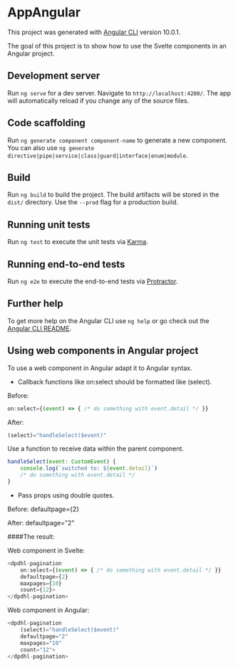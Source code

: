 # AppAngular

This project was generated with [Angular CLI](https://github.com/angular/angular-cli) version 10.0.1.

The goal of this project is to show how to use the Svelte components in an Angular project.

## Development server

Run `ng serve` for a dev server. Navigate to `http://localhost:4200/`. The app will automatically reload if you change any of the source files.

## Code scaffolding

Run `ng generate component component-name` to generate a new component. You can also use `ng generate directive|pipe|service|class|guard|interface|enum|module`.

## Build

Run `ng build` to build the project. The build artifacts will be stored in the `dist/` directory. Use the `--prod` flag for a production build.

## Running unit tests

Run `ng test` to execute the unit tests via [Karma](https://karma-runner.github.io).

## Running end-to-end tests

Run `ng e2e` to execute the end-to-end tests via [Protractor](http://www.protractortest.org/).

## Further help

To get more help on the Angular CLI use `ng help` or go check out the [Angular CLI README](https://github.com/angular/angular-cli/blob/master/README.md).


## Using web components in Angular project

To use a web component in Angular adapt it to Angular syntax.

- Callback functions like on:select should be formatted like (select).

Before:
```js script
on:select={(event) => { /* do something with event.detail */ }} 
```

After:
```js script
(select)="handleSelect($event)"
```

Use a function to receive data within the parent component.

```js script
handleSelect(event: CustomEvent) {
    console.log(`switched to: ${event.detail}`)
    /* do something with event.detail */
}
```

- Pass props using double quotes.

Before: 
defaultpage={2} 

After: 
defaultpage="2"

####The result:

Web component in Svelte:

```js script
<dpdhl-pagination 
    on:select={(event) => { /* do something with event.detail */ }} 
    defaultpage={2} 
    maxpages={10}
    count={12}>
</dpdhl-pagination>
```

Web component in Angular:

```js script
<dpdhl-pagination
    (select)="handleSelect($event)"
    defaultpage="2"
    maxpages="10"
    count="12">
</dpdhl-pagination>
```

